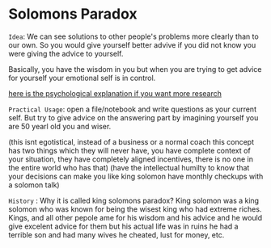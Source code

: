 # Solomons Paradox

`Idea`: We can see solutions to other people's problems more clearly than to our own. So you would give yourself better advive if you did not know you were giving the advice to yourself. 

  Basically, you have the wisdom in you but when you are trying to get advice for yourself your emotional self is in control.

[here is the psychological explanation if you want more research](https://www.ncbi.nlm.nih.gov/pmc/articles/PMC9377507/#:~:text=Solomon's%20paradox%20of%20wise%20reasoning,underlying%20psychological%20mechanism%20remains%20unclear.)

`Practical Usage`: open a file/notebook and write questions as your current self. But try to give advice on the answering part by imagining yourself you are 50 yearl old you and wiser. 

(this isnt egotistical, instead of a business or a normal coach this concept has two things which they will never have, you have complete context of your situation, they have completely aligned incentives, there is no one in the entire world who has that) (have the intellectual humilty to know that your decisions can make you like king solomon have monthly checkups with a solomon talk)


`History` : Why it is called king solomons paradox? King solomon was a king solomon who was known for being the wisest king who had extreme riches. Kings, and all other pepole ame for his wisdom and his advice and he would give excelent advice for them but his actual life was in ruins he had a terrible son and had many wives he cheated, lust for money, etc.
